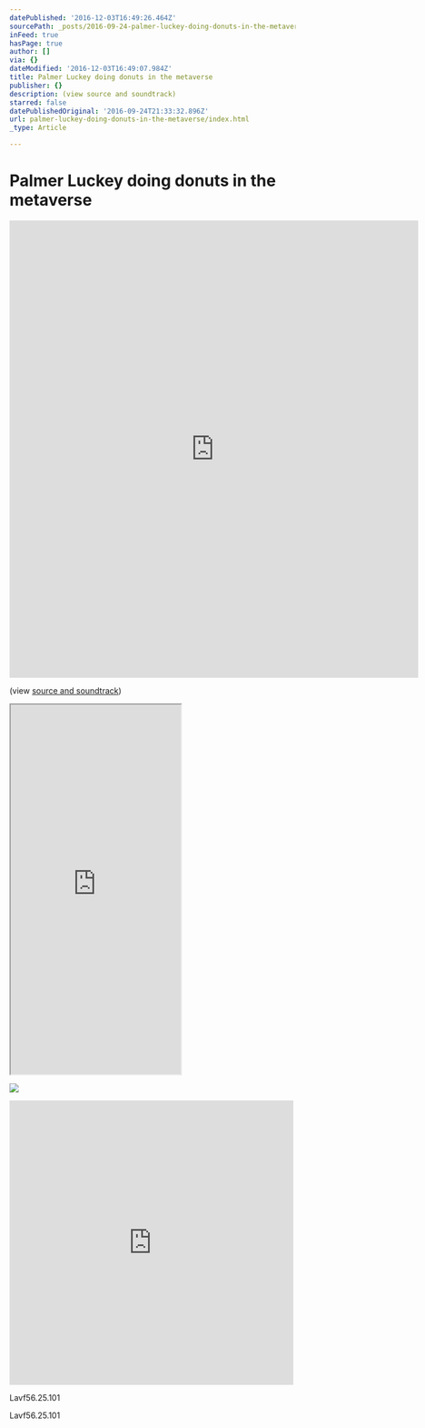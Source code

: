 ```yaml
---
datePublished: '2016-12-03T16:49:26.464Z'
sourcePath: _posts/2016-09-24-palmer-luckey-doing-donuts-in-the-metaverse.md
inFeed: true
hasPage: true
author: []
via: {}
dateModified: '2016-12-03T16:49:07.984Z'
title: Palmer Luckey doing donuts in the metaverse
publisher: {}
description: (view source and soundtrack)
starred: false
datePublishedOriginal: '2016-09-24T21:33:32.896Z'
url: palmer-luckey-doing-donuts-in-the-metaverse/index.html
_type: Article

---
```

# Palmer Luckey doing donuts in the metaverse

<iframe src="https://cdn.embedly.com/widgets/media.html?src=https%3A%2F%2Fi.imgur.com%2Fop5H0xo.mp4&amp;src_secure=1&amp;url=https%3A%2F%2Fi.imgur.com%2Fop5H0xo.gifv&amp;image=https%3A%2F%2Fi.imgur.com%2Fop5H0xoh.jpg&amp;key=b7d04c9b404c499eba89ee7072e1c4f7&amp;type=video%2Fmp4&amp;schema=imgur" width="720" height="804" scrolling="no" frameborder="0" allowfullscreen="" style=""></iframe>

(view [source and soundtrack][0])

<iframe src="https://the-grid.github.io/ed-userhtml/?g=eJwlzUsOwiAQANCrEIzbQn8jYNu7gA6fRAKBSbS378J3gbcl32xG1ttr55GodiOErXXIiLmUobQgbiF1EtKidzAq7Wa1rH5ZnYbRK5hQPXAGxVmn84M7_6Y3RaPl_ckiphDJwCTrjx-b-GfHBcolJSQ" height="650" style=""></iframe>

![](https://s3-us-west-2.amazonaws.com/the-grid-img/p/cb0bf7ab83af1f5cb66acb43f9449a90d92c0c60.jpg)

<iframe src="https://cdn.embedly.com/widgets/media.html?src=https%3A%2F%2Fw.soundcloud.com%2Fplayer%2F%3Fvisual%3Dtrue%26url%3Dhttp%253A%252F%252Fapi.soundcloud.com%252Ftracks%252F222969505%26show_artwork%3Dtrue&amp;url=https%3A%2F%2Fsoundcloud.com%2Ftycho%2Felsewhere-burning-man-sunrise-set-2015&amp;image=http%3A%2F%2Fi1.sndcdn.com%2Fartworks-000128924243-gpl7z1-t500x500.jpg&amp;key=b7d04c9b404c499eba89ee7072e1c4f7&amp;type=text%2Fhtml&amp;schema=soundcloud" width="500" height="500" scrolling="no" frameborder="0" allowfullscreen="" style=""></iframe>

Lavf56.25.101

Lavf56.25.101

[0]: https://thegrid.ai/kgw/palmer-luckey-doing-donuts-in-the-metaverse/
